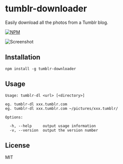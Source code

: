 # tumblr-downloader

Easily download all the photos from a Tumblr blog.

[![NPM](https://nodei.co/npm/tumblr-downloader.png?downloads=true&stars=true)](https://nodei.co/npm/tumblr-downloader/)

![Screenshot](screenshot.png)

## Installation
```
npm install -g tumblr-downloader
```

## Usage
```
Usage: tumblr-dl <url> [<directory>]

eg. tumblr-dl xxx.tumblr.com
eg. tumblr-dl xxx.tumblr.com ~/pictures/xxx.tumblr/

Options:

  -h, --help     output usage information
  -v, --version  output the version number
```

## License
MIT
